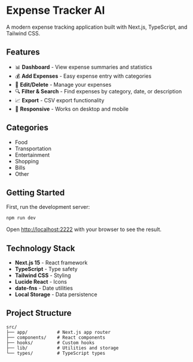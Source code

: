 # Expense Tracker AI

A modern expense tracking application built with Next.js, TypeScript, and Tailwind CSS.

## Features

- 📊 **Dashboard** - View expense summaries and statistics
- 💰 **Add Expenses** - Easy expense entry with categories
- 📝 **Edit/Delete** - Manage your expenses
- 🔍 **Filter & Search** - Find expenses by category, date, or description
- 📈 **Export** - CSV export functionality
- 📱 **Responsive** - Works on desktop and mobile

## Categories

- Food
- Transportation
- Entertainment
- Shopping
- Bills
- Other

## Getting Started

First, run the development server:

```bash
npm run dev
```

Open [http://localhost:2222](http://localhost:2222) with your browser to see the result.

## Technology Stack

- **Next.js 15** - React framework
- **TypeScript** - Type safety
- **Tailwind CSS** - Styling
- **Lucide React** - Icons
- **date-fns** - Date utilities
- **Local Storage** - Data persistence

## Project Structure

```
src/
├── app/           # Next.js app router
├── components/    # React components
├── hooks/         # Custom hooks
├── lib/           # Utilities and storage
└── types/         # TypeScript types
```
